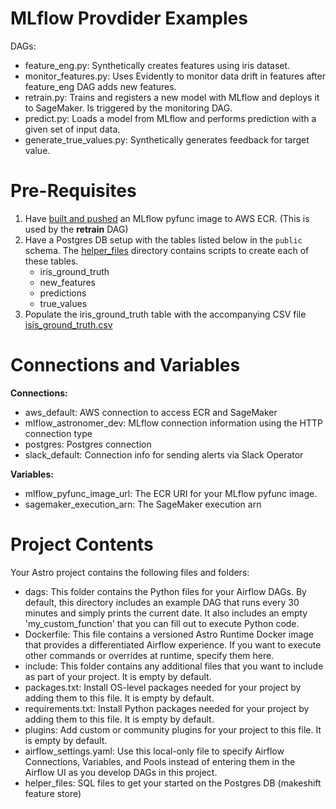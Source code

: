 MLflow Provdider Examples
========

DAGs:
- feature_eng.py: Synthetically creates features using iris dataset.
- monitor_features.py: Uses Evidently to monitor data drift in features after feature_eng DAG adds new features.
- retrain.py: Trains and registers a new model with MLflow and deploys it to SageMaker. Is triggered by the monitoring DAG.
- predict.py: Loads a model from MLflow and performs prediction with a given set of input data.
- generate_true_values.py: Synthetically generates feedback for target value.


Pre-Requisites
==============

1. Have [built and pushed](https://mlflow.org/docs/latest/cli.html?highlight=sagemaker%20build%20push#mlflow-sagemaker-build-and-push-container) an MLflow pyfunc image to AWS ECR. (This is used by the **retrain** DAG)
2. Have a Postgres DB setup with the tables listed below in the `public` schema. The [helper_files](helper_files) directory contains scripts to create each of these tables. 
    - iris_ground_truth
    - new_features
    - predictions
    - true_values
3. Populate the iris_ground_truth table with the accompanying CSV file [isis_ground_truth.csv](helper_files/iris_ground_truth.csv)


Connections and Variables
=========================

**Connections:**
- aws_default: AWS connection to access ECR and SageMaker
- mlflow_astronomer_dev: MLflow connection information using the HTTP connection type
- postgres: Postgres connection
- slack_default: Connection info for sending alerts via Slack Operator

**Variables:**
- mlflow_pyfunc_image_url: The ECR URI for your MLflow pyfunc image.
- sagemaker_execution_arn: The SageMaker execution arn

Project Contents
================

Your Astro project contains the following files and folders:

- dags: This folder contains the Python files for your Airflow DAGs. By default, this directory includes an example DAG that runs every 30 minutes and simply prints the current date. It also includes an empty 'my_custom_function' that you can fill out to execute Python code.
- Dockerfile: This file contains a versioned Astro Runtime Docker image that provides a differentiated Airflow experience. If you want to execute other commands or overrides at runtime, specify them here.
- include: This folder contains any additional files that you want to include as part of your project. It is empty by default.
- packages.txt: Install OS-level packages needed for your project by adding them to this file. It is empty by default.
- requirements.txt: Install Python packages needed for your project by adding them to this file. It is empty by default.
- plugins: Add custom or community plugins for your project to this file. It is empty by default.
- airflow_settings.yaml: Use this local-only file to specify Airflow Connections, Variables, and Pools instead of entering them in the Airflow UI as you develop DAGs in this project.
- helper_files: SQL files to get your started on the Postgres DB (makeshift feature store)
